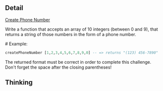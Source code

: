 ## Detail

[Create Phone Number](https://www.codewars.com/kata/create-phone-number/train/haskell)

Write a function that accepts an array of 10 integers (between 0 and 9), that returns a string of those numbers in the form of a phone number.

\# Example:

```haskell
createPhoneNumber [1,2,3,4,5,6,7,8,9,0] -- => returns "(123) 456-7890"
```

The returned format must be correct in order to complete this challenge. 
Don't forget the space after the closing parentheses!

## Thinking

